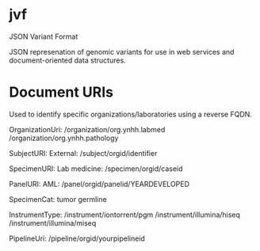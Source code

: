 # jvf
JSON Variant Format

JSON represenation of genomic variants for use in web services and document-oriented data structures.

# Document URIs
Used to identify specific organizations/laboratories using a reverse FQDN.

OrganizationUri:
	/organization/org.ynhh.labmed
	/organization/org.ynhh.pathology
	
SubjectURI: 
  External: /subject/orgid/identifier
  
SpecimenURI:
	Lab medicine: /specimen/orgid/caseid
	
PanelURI:
	AML: /panel/orgid/panelid/YEARDEVELOPED
	
SpecimenCat:
	tumor
	germline
	
InstrumentType:
	/instrument/iontorrent/pgm
	/instrument/illumina/hiseq
	/instrument/illumina/miseq
	
PipelineUri:
	/pipeline/orgid/yourpipelineid
